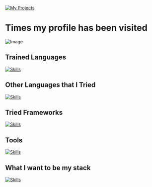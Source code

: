   
<a href="https://github.com/anuraghazra/github-readme-stats">
<img align="top" alt="My Projects" src="https://github-readme-stats.vercel.app/api/top-langs/?username=MiauDona&layout=pie&hide_border=true&langs_count=10&size_weight=0.5&count_weight=0.5&theme=midnight-purple">
<!--<img align="center" alt="Stats" src="https://github-readme-stats.vercel.app/api?username=MiauDona&show_icons=true&include_all_commits=true&hide_border=true&number_format=long&show=reviews&theme=midnight-purple"> -->
</a>

# Times my profile has been visited

 ![Image](https://count.getloli.com/@MiauDona?name=MiauDona&theme=booru-lewd&padding=7&offset=0&align=top&scale=1.6&pixelated=1&darkmode=auto&prefix=0) 
 <a href="https://github.com/anuraghazra/github-readme-stats"></a> 

## Trained Languages
 [![Skills](https://skillicons.dev/icons?i=html,css,java,mysql)](https://skillicons.dev)

## Other Languages that I Tried
  [![Skills](https://skillicons.dev/icons?i=rust,ts,js,php,powershell,bash)](https://skillicons.dev)

## Tried Frameworks
 [![Skills](https://skillicons.dev/icons?i=astro,tauri,tailwind)](https://skillicons.dev)

## Tools
 [![Skills](https://skillicons.dev/icons?i=git,docker,ubuntu,figma,vscode,windows)](https://skillicons.dev)

 ## What I want to be my stack
 [![Skills](https://skillicons.dev/icons?i=rust,ts,tauri,figma,vscode,mysql,git)](https://skillicons.dev)


